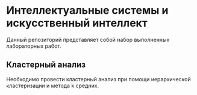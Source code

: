 # Интеллектуальные системы и искусственный интеллект
Данный репозиторий представляет собой набор выполненных лабораторных работ.

## Кластерный анализ
Необходимо провести кластерный анализ при помощи иерархической кластеризации и метода k средних.